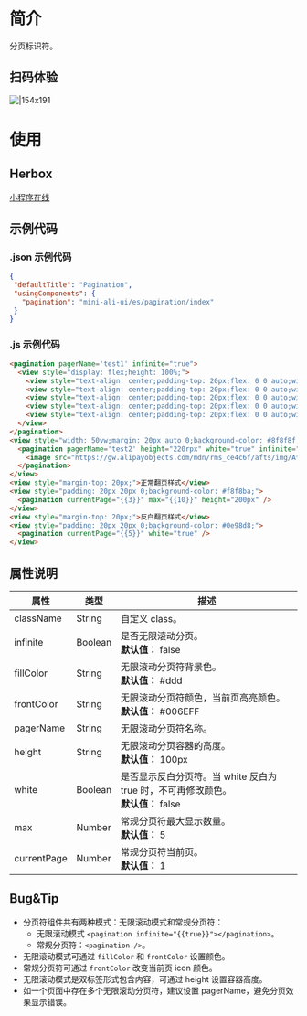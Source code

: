 
# 简介
分页标识符。

## 扫码体验
![|154x191](https://mdn.alipayobjects.com/afts/img/A*vUeSRZiBv4EAAAAAAAAAAABkAa8wAA/original?bz=openpt_doc&t=WZGmMGHmAo6KgQF8JSYnnQAAAABkMK8AAAAA#align=left&display=inline&height=191&margin=%5Bobject%20Object%5D&originHeight=191&originWidth=154&status=done&style=none&width=154)

# 使用

## Herbox
[小程序在线](https://herbox-embed.alipay.com/s/doc-aliui-pagination?theme=light&previewZoom=75&chInfo=openhome-doc)  

## 示例代码

### .json 示例代码
```json
{
 "defaultTitle": "Pagination",
 "usingComponents": {
   "pagination": "mini-ali-ui/es/pagination/index"
 }
}
```

### .js 示例代码
```html
<pagination pagerName='test1' infinite="true">
  <view style="display: flex;height: 100%;">
    <view style="text-align: center;padding-top: 20px;flex: 0 0 auto;width: 90vw;background-color: #f8d7d7;"><image src="https://gw.alipayobjects.com/mdn/rms_ce4c6f/afts/img/A*whN9RZGSym8AAAAAAAAAAABkARQnAQ" style="width: 300rpx;height: 72rpx;" /></view>
    <view style="text-align: center;padding-top: 20px;flex: 0 0 auto;width: 90vw;background-color: #d5f7d5;"><image src="https://gw.alipayobjects.com/mdn/rms_ce4c6f/afts/img/A*whN9RZGSym8AAAAAAAAAAABkARQnAQ" style="width: 300rpx;height: 72rpx;" /></view>
    <view style="text-align: center;padding-top: 20px;flex: 0 0 auto;width: 50vw;background-color: #f0e39e;"><image src="https://gw.alipayobjects.com/mdn/rms_ce4c6f/afts/img/A*XMCgSYx3f50AAAAAAAAAAABkARQnAQ" style="width: 70px;height: 70px;"></view>
    <view style="text-align: center;padding-top: 20px;flex: 0 0 auto;width: 120vw;background-color: #F8F8F8;"><image src="https://gw.alipayobjects.com/mdn/rms_ce4c6f/afts/img/A*whN9RZGSym8AAAAAAAAAAABkARQnAQ" style="width: 300rpx;height: 72rpx;" /></view>
    <view style="text-align: center;padding-top: 20px;flex: 0 0 auto;width: 20vw;background-color: #d3d3d3;"><image src="https://gw.alipayobjects.com/mdn/rms_ce4c6f/afts/img/A*XMCgSYx3f50AAAAAAAAAAABkARQnAQ" style="width: 50px;height: 50px;"></view>
  </view>
</pagination>
<view style="width: 50vw;margin: 20px auto 0;background-color: #8f8f8f;">
  <pagination pagerName='test2' height="220rpx" white="true" infinite="true">
    <image src="https://gw.alipayobjects.com/mdn/rms_ce4c6f/afts/img/A*whN9RZGSym8AAAAAAAAAAABkARQnAQ" style="width: 779rpx;height: 186rpx;margin: 10px 20px;" />
  </pagination>
</view>
<view style="margin-top: 20px;">正常翻页样式</view>
<view style="padding: 20px 20px 0;background-color: #f8f8ba;">
  <pagination currentPage="{{3}}" max="{{10}}" height="200px" />
</view>
<view style="margin-top: 20px;">反白翻页样式</view>
<view style="padding: 20px 20px 0;background-color: #0e98d8;">
  <pagination currentPage="{{5}}" white="true" />
</view>
```

## 属性说明
| **属性** | **类型** | **描述** |
| --- | --- | --- |
| className | String | 自定义 class。 |
| infinite | Boolean | 是否无限滚动分页。<br />**默认值：** false |
| fillColor | String | 无限滚动分页符背景色。<br />**默认值：** #ddd |
| frontColor | String | 无限滚动分页符颜色，当前页高亮颜色。<br />**默认值：** #006EFF |
| pagerName | String | 无限滚动分页符名称。 |
| height | String | 无限滚动分页容器的高度。<br />**默认值：** 100px |
| white | Boolean | 是否显示反白分页符。当 white 反白为 true 时，不可再修改颜色。<br />**默认值：** false |
| max | Number | 常规分页符最大显示数量。<br />**默认值：** 5 |
| currentPage | Number | 常规分页符当前页。<br />**默认值：** 1 |


## Bug&Tip

- 分页符组件共有两种模式：无限滚动模式和常规分页符：
   - 无限滚动模式 `<pagination infinite="{{true}}"></pagination>`。
   - 常规分页符：`<pagination />`。
- 无限滚动模式可通过 `fillColor` 和 `frontColor` 设置颜色。
- 常规分页符可通过 `frontColor` 改变当前页 icon 颜色。
- 无限滚动模式是双标签形式包含内容，可通过 height 设置容器高度。
- 如一个页面中存在多个无限滚动分页符，建议设置 pagerName，避免分页效果显示错误。

